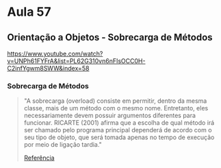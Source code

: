 # Aula 57

## Orientação a Objetos - Sobrecarga de Métodos

https://www.youtube.com/watch?v=UNPh61FYFrA&list=PL62G310vn6nFIsOCC0H-C2infYgwm8SWW&index=58

### Sobrecarga de Métodos

> "A sobrecarga (overload) consiste em  permitir, dentro da mesma classe, mais de um método com o mesmo nome.  Entretanto, eles necessariamente devem possuir argumentos diferentes  para funcionar. RICARTE (2001) afirma que a escolha de qual método irá  ser chamado pelo programa principal dependerá de acordo com o seu tipo  de objeto, que será tomada apenas no tempo de execução por meio de  ligação tardia."
>
> [Referência](https://www.devmedia.com.br/sobrecarga-e-sobreposicao-de-metodos-em-orientacao-a-objetos/33066)
